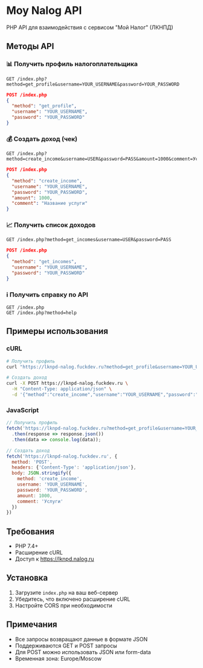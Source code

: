 # Moy Nalog API

PHP API для взаимодействия с сервисом "Мой Налог" (ЛКНПД)

## Методы API

### 📊 Получить профиль налогоплательщика
```
GET /index.php?method=get_profile&username=YOUR_USERNAME&password=YOUR_PASSWORD
```

```json
POST /index.php
{
  "method": "get_profile",
  "username": "YOUR_USERNAME",
  "password": "YOUR_PASSWORD"
}
```

### 💰 Создать доход (чек)
```
GET /index.php?method=create_income&username=USER&password=PASS&amount=1000&comment=Услуги
```

```json
POST /index.php
{
  "method": "create_income",
  "username": "YOUR_USERNAME",
  "password": "YOUR_PASSWORD",
  "amount": 1000,
  "comment": "Название услуги"
}
```

### 📈 Получить список доходов
```
GET /index.php?method=get_incomes&username=USER&password=PASS
```

```json
POST /index.php
{
  "method": "get_incomes",
  "username": "YOUR_USERNAME",
  "password": "YOUR_PASSWORD"
}
```

### ℹ️ Получить справку по API
```
GET /index.php
GET /index.php?method=help
```

## Примеры использования

### cURL
```bash
# Получить профиль
curl "https://lknpd-nalog.fuckdev.ru?method=get_profile&username=YOUR_USERNAME&password=YOUR_PASSWORD"

# Создать доход
curl -X POST https://lknpd-nalog.fuckdev.ru \
  -H "Content-Type: application/json" \
  -d '{"method":"create_income","username":"YOUR_USERNAME","password":"YOUR_PASSWORD","amount":1500,"comment":"Консультация"}'
```

### JavaScript
```javascript
// Получить профиль
fetch('https://lknpd-nalog.fuckdev.ru?method=get_profile&username=YOUR_USERNAME&password=YOUR_PASSWORD')
  .then(response => response.json())
  .then(data => console.log(data));

// Создать доход
fetch('https://lknpd-nalog.fuckdev.ru', {
  method: 'POST',
  headers: {'Content-Type': 'application/json'},
  body: JSON.stringify({
    method: 'create_income',
    username: 'YOUR_USERNAME',
    password: 'YOUR_PASSWORD',
    amount: 1000,
    comment: 'Услуги'
  })
})
```

## Требования

- PHP 7.4+
- Расширение cURL
- Доступ к https://lknpd.nalog.ru

## Установка

1. Загрузите `index.php` на ваш веб-сервер
2. Убедитесь, что включено расширение cURL
3. Настройте CORS при необходимости

## Примечания

- Все запросы возвращают данные в формате JSON
- Поддерживаются GET и POST запросы
- Для POST можно использовать JSON или form-data
- Временная зона: Europe/Moscow
